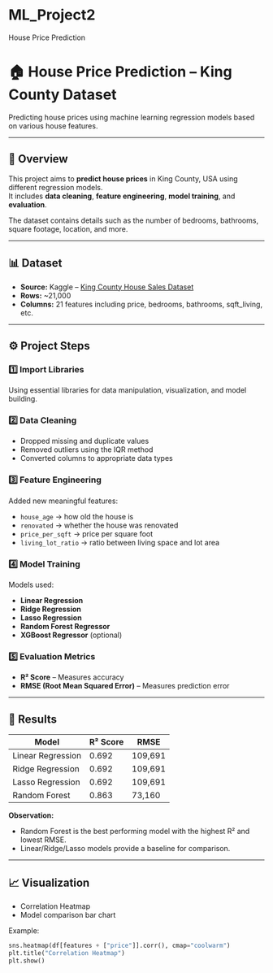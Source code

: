 # ML_Project2
House Price Prediction
# 🏠 House Price Prediction – King County Dataset

Predicting house prices using machine learning regression models based on various house features.

---

## 📘 Overview
This project aims to **predict house prices** in King County, USA using different regression models.  
It includes **data cleaning**, **feature engineering**, **model training**, and **evaluation**.

The dataset contains details such as the number of bedrooms, bathrooms, square footage, location, and more.

---

## 📊 Dataset
- **Source:** Kaggle – [King County House Sales Dataset](https://www.kaggle.com/harlfoxem/housesalesprediction)  
- **Rows:** ~21,000  
- **Columns:** 21 features including price, bedrooms, bathrooms, sqft_living, etc.

---

## ⚙️ Project Steps

### 1️⃣ Import Libraries  
Using essential libraries for data manipulation, visualization, and model building.  

### 2️⃣ Data Cleaning  
- Dropped missing and duplicate values  
- Removed outliers using the IQR method  
- Converted columns to appropriate data types  

### 3️⃣ Feature Engineering  
Added new meaningful features:
- `house_age` → how old the house is  
- `renovated` → whether the house was renovated  
- `price_per_sqft` → price per square foot  
- `living_lot_ratio` → ratio between living space and lot area  

### 4️⃣ Model Training  
Models used:
- **Linear Regression**  
- **Ridge Regression**  
- **Lasso Regression**  
- **Random Forest Regressor**  
- **XGBoost Regressor** (optional)

### 5️⃣ Evaluation Metrics  
- **R² Score** – Measures accuracy  
- **RMSE (Root Mean Squared Error)** – Measures prediction error  

---

## 🧾 Results

| Model | R² Score | RMSE |
|-------|----------|-------|
| Linear Regression | 0.692 | 109,691 |
| Ridge Regression | 0.692 | 109,691 |
| Lasso Regression | 0.692 | 109,691 |
| Random Forest | 0.863 | 73,160 |

**Observation:**  
- Random Forest is the best performing model with the highest R² and lowest RMSE.  
- Linear/Ridge/Lasso models provide a baseline for comparison.

---

## 📈 Visualization
- Correlation Heatmap  
- Model comparison bar chart  

Example:
```python
sns.heatmap(df[features + ["price"]].corr(), cmap="coolwarm")
plt.title("Correlation Heatmap")
plt.show()

